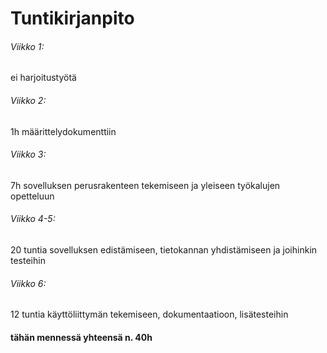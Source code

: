 # Tuntikirjanpito

###### Viikko 1: 
ei harjoitustyötä

###### Viikko 2: 
1h määrittelydokumenttiin 

###### Viikko 3: 
7h sovelluksen perusrakenteen tekemiseen ja yleiseen työkalujen opetteluun

###### Viikko 4-5: 

20 tuntia sovelluksen edistämiseen, tietokannan yhdistämiseen ja joihinkin testeihin

###### Viikko 6:

12 tuntia käyttöliittymän tekemiseen, dokumentaatioon, lisätesteihin

#### tähän mennessä yhteensä n. 40h
